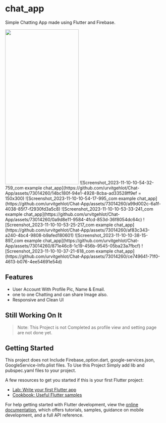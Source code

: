 # chat_app

Simple Chatting App made using Flutter and Firebase.

<img src="https://github.com/urvitgehlot/Chat-App/assets/73014260/14bc180f-94e1-4928-8cba-ad33528ff9ef"  width="237" height="500">
![Screenshot_2023-11-10-10-54-32-759_com example chat_app](https://github.com/urvitgehlot/Chat-App/assets/73014260/14bc180f-94e1-4928-8cba-ad33528ff9ef = 150x300)
![Screenshot_2023-11-10-10-54-17-995_com example chat_app](https://github.com/urvitgehlot/Chat-App/assets/73014260/a99d002c-6a1f-4038-85f7-f2930fd3a5c8)
![Screenshot_2023-11-10-10-53-33-241_com example chat_app](https://github.com/urvitgehlot/Chat-App/assets/73014260/0a9d8e11-9584-4fcd-853d-36f8054dc64c)
![Screenshot_2023-11-10-10-53-25-217_com example chat_app](https://github.com/urvitgehlot/Chat-App/assets/73014260/af83c343-a240-4bc4-9808-b9afed180601)
![Screenshot_2023-11-10-10-38-15-897_com example chat_app](https://github.com/urvitgehlot/Chat-App/assets/73014260/871e46c8-1c19-456b-9545-05ba23a7fbcf)
![Screenshot_2023-11-10-10-37-21-618_com example chat_app](https://github.com/urvitgehlot/Chat-App/assets/73014260/ce749641-71f0-4613-b076-4ee54691e54d)


## Features
+ User Account With Profile Pic, Name & Email.
+ one to one Chatting and can share Image also.
+ Responsive and Clean UI

## Still Working On It
> Note: This Project is not Completed as profile view and setting page are not done yet.

## Getting Started

This project does not Include Firebase_option.dart, google-services.json, GoogleService-Info.plist files.
To Use this Project Simply add lib and pubspec.yaml files to your project. 



A few resources to get you started if this is your first Flutter project:

- [Lab: Write your first Flutter app](https://docs.flutter.dev/get-started/codelab)
- [Cookbook: Useful Flutter samples](https://docs.flutter.dev/cookbook)

For help getting started with Flutter development, view the
[online documentation](https://docs.flutter.dev/), which offers tutorials,
samples, guidance on mobile development, and a full API reference.
